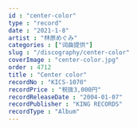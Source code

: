 ```yaml
---
id : "center-color"
type : "record"
date : "2021-1-8"
artist : "林原めぐみ"
categories : ["词曲提供"]
slug : "/discography/center-color"
coverImage : "center-color.jpg"
order : 4712
title : "Center color"
recordNo : "KICS-1070"
recordPrice : "税抜3,000円"
recordReleaseDate : "2004-01-07"
recordPublisher : "KING RECORDS"
recordType : "Album"
---
```


